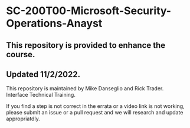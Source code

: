 # SC-200T00-Microsoft-Security-Operations-Anayst
 
## This repository is provided to enhance the course.
## Updated 11/2/2022.

This repository is maintained by Mike Danseglio and Rick Trader.<br>
Interface Technical Training.<br>

If you find a step is not correct in the errata or a video link is not working, please submit an issue or a pull request and we will research and update appropriatdly.<br>